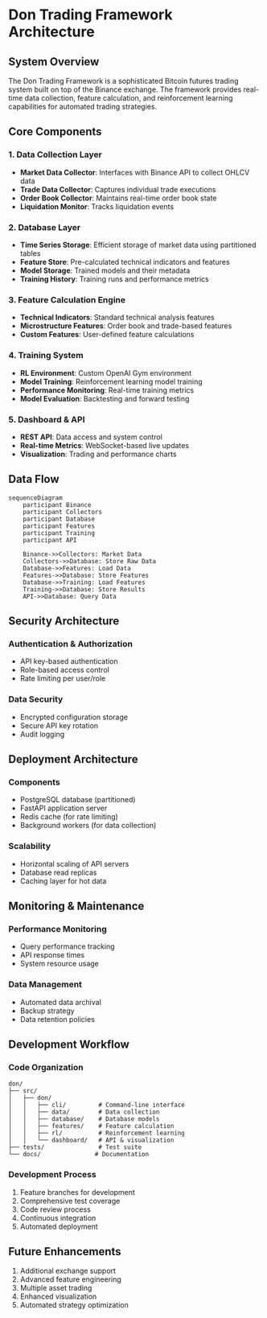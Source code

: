 # Don Trading Framework Architecture

## System Overview
The Don Trading Framework is a sophisticated Bitcoin futures trading system built on top of the Binance exchange. The framework provides real-time data collection, feature calculation, and reinforcement learning capabilities for automated trading strategies.

## Core Components

### 1. Data Collection Layer
- **Market Data Collector**: Interfaces with Binance API to collect OHLCV data
- **Trade Data Collector**: Captures individual trade executions
- **Order Book Collector**: Maintains real-time order book state
- **Liquidation Monitor**: Tracks liquidation events

### 2. Database Layer
- **Time Series Storage**: Efficient storage of market data using partitioned tables
- **Feature Store**: Pre-calculated technical indicators and features
- **Model Storage**: Trained models and their metadata
- **Training History**: Training runs and performance metrics

### 3. Feature Calculation Engine
- **Technical Indicators**: Standard technical analysis features
- **Microstructure Features**: Order book and trade-based features
- **Custom Features**: User-defined feature calculations

### 4. Training System
- **RL Environment**: Custom OpenAI Gym environment
- **Model Training**: Reinforcement learning model training
- **Performance Monitoring**: Real-time training metrics
- **Model Evaluation**: Backtesting and forward testing

### 5. Dashboard & API
- **REST API**: Data access and system control
- **Real-time Metrics**: WebSocket-based live updates
- **Visualization**: Trading and performance charts

## Data Flow

```mermaid
sequenceDiagram
    participant Binance
    participant Collectors
    participant Database
    participant Features
    participant Training
    participant API

    Binance->>Collectors: Market Data
    Collectors->>Database: Store Raw Data
    Database->>Features: Load Data
    Features->>Database: Store Features
    Database->>Training: Load Features
    Training->>Database: Store Results
    API->>Database: Query Data
```

## Security Architecture

### Authentication & Authorization
- API key-based authentication
- Role-based access control
- Rate limiting per user/role

### Data Security
- Encrypted configuration storage
- Secure API key rotation
- Audit logging

## Deployment Architecture

### Components
- PostgreSQL database (partitioned)
- FastAPI application server
- Redis cache (for rate limiting)
- Background workers (for data collection)

### Scalability
- Horizontal scaling of API servers
- Database read replicas
- Caching layer for hot data

## Monitoring & Maintenance

### Performance Monitoring
- Query performance tracking
- API response times
- System resource usage

### Data Management
- Automated data archival
- Backup strategy
- Data retention policies

## Development Workflow

### Code Organization
```
don/
├── src/
│   ├── don/
│   │   ├── cli/         # Command-line interface
│   │   ├── data/        # Data collection
│   │   ├── database/    # Database models
│   │   ├── features/    # Feature calculation
│   │   ├── rl/          # Reinforcement learning
│   │   └── dashboard/   # API & visualization
├── tests/               # Test suite
└── docs/               # Documentation
```

### Development Process
1. Feature branches for development
2. Comprehensive test coverage
3. Code review process
4. Continuous integration
5. Automated deployment

## Future Enhancements
1. Additional exchange support
2. Advanced feature engineering
3. Multiple asset trading
4. Enhanced visualization
5. Automated strategy optimization
